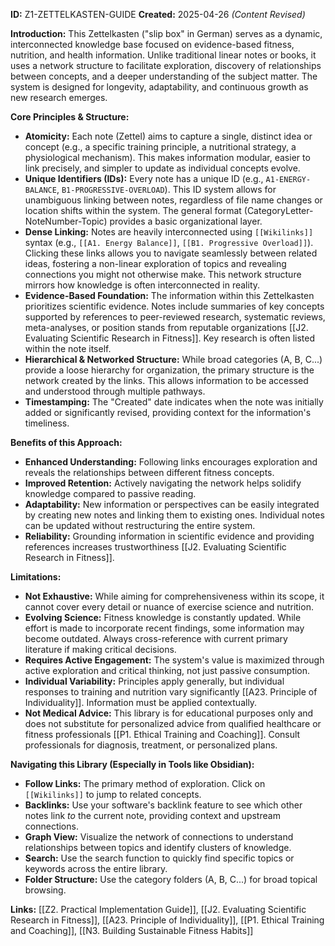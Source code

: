 **ID:** Z1-ZETTELKASTEN-GUIDE **Created:** 2025-04-26 _(Content Revised)_

**Introduction:** This Zettelkasten ("slip box" in German) serves as a dynamic, interconnected knowledge base focused on evidence-based fitness, nutrition, and health information. Unlike traditional linear notes or books, it uses a network structure to facilitate exploration, discovery of relationships between concepts, and a deeper understanding of the subject matter. The system is designed for longevity, adaptability, and continuous growth as new research emerges.

**Core Principles & Structure:**

- **Atomicity:** Each note (Zettel) aims to capture a single, distinct idea or concept (e.g., a specific training principle, a nutritional strategy, a physiological mechanism). This makes information modular, easier to link precisely, and simpler to update as individual concepts evolve.
- **Unique Identifiers (IDs):** Every note has a unique ID (e.g., `A1-ENERGY-BALANCE`, `B1-PROGRESSIVE-OVERLOAD`). This ID system allows for unambiguous linking between notes, regardless of file name changes or location shifts within the system. The general format (CategoryLetter-NoteNumber-Topic) provides a basic organizational layer.
- **Dense Linking:** Notes are heavily interconnected using `[[Wikilinks]]` syntax (e.g., `[[A1. Energy Balance]]`, `[[B1. Progressive Overload]]`). Clicking these links allows you to navigate seamlessly between related ideas, fostering a non-linear exploration of topics and revealing connections you might not otherwise make. This network structure mirrors how knowledge is often interconnected in reality.
- **Evidence-Based Foundation:** The information within this Zettelkasten prioritizes scientific evidence. Notes include summaries of key concepts supported by references to peer-reviewed research, systematic reviews, meta-analyses, or position stands from reputable organizations [[J2. Evaluating Scientific Research in Fitness]]. Key research is often listed within the note itself.
- **Hierarchical & Networked Structure:** While broad categories (A, B, C...) provide a loose hierarchy for organization, the primary structure is the network created by the links. This allows information to be accessed and understood through multiple pathways.
- **Timestamping:** The "Created" date indicates when the note was initially added or significantly revised, providing context for the information's timeliness.

**Benefits of this Approach:**

- **Enhanced Understanding:** Following links encourages exploration and reveals the relationships between different fitness concepts.
- **Improved Retention:** Actively navigating the network helps solidify knowledge compared to passive reading.
- **Adaptability:** New information or perspectives can be easily integrated by creating new notes and linking them to existing ones. Individual notes can be updated without restructuring the entire system.
- **Reliability:** Grounding information in scientific evidence and providing references increases trustworthiness [[J2. Evaluating Scientific Research in Fitness]].

**Limitations:**

- **Not Exhaustive:** While aiming for comprehensiveness within its scope, it cannot cover every detail or nuance of exercise science and nutrition.
- **Evolving Science:** Fitness knowledge is constantly updated. While effort is made to incorporate recent findings, some information may become outdated. Always cross-reference with current primary literature if making critical decisions.
- **Requires Active Engagement:** The system's value is maximized through active exploration and critical thinking, not just passive consumption.
- **Individual Variability:** Principles apply generally, but individual responses to training and nutrition vary significantly [[A23. Principle of Individuality]]. Information must be applied contextually.
- **Not Medical Advice:** This library is for educational purposes only and does not substitute for personalized advice from qualified healthcare or fitness professionals [[P1. Ethical Training and Coaching]]. Consult professionals for diagnosis, treatment, or personalized plans.

**Navigating this Library (Especially in Tools like Obsidian):**

- **Follow Links:** The primary method of exploration. Click on `[[Wikilinks]]` to jump to related concepts.
- **Backlinks:** Use your software's backlink feature to see which other notes link _to_ the current note, providing context and upstream connections.
- **Graph View:** Visualize the network of connections to understand relationships between topics and identify clusters of knowledge.
- **Search:** Use the search function to quickly find specific topics or keywords across the entire library.
- **Folder Structure:** Use the category folders (A, B, C...) for broad topical browsing.

**Links:** [[Z2. Practical Implementation Guide]], [[J2. Evaluating Scientific Research in Fitness]], [[A23. Principle of Individuality]], [[P1. Ethical Training and Coaching]], [[N3. Building Sustainable Fitness Habits]]